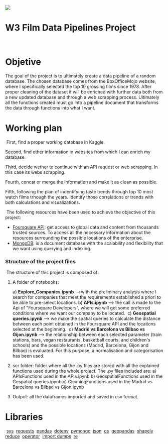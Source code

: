 ![](/Image/cinema_taste.png)

# W3 Film Data Pipelines Project
​
# Objetive
The goal of the project is to ultimately create a data pipeline of a random database. The chosen database comes from the BoxOfficeMojo website, where I specifically selected the top 10 grossing films since 1978. After proper cleaning of the dataset it will be enriched with further data both from a new updated database and through a web scrapping process. Ultimately all the functions created must go into a pipeline document that transforms the data through functions into what I want. 
​
​
# Working plan 
​
First, find a proper working database in Kaggle.

Second, find other information in websites from which I can enrich my database. 

Third, decide wether to continue with an API request or web scrapping. In this case its webs scrapping.

Fourth, concat or merge the information and make it as clean as possible.

Fifth, following the plan of indentifying taste trends through top 10 most watch films trhough the years. Identify those correlations or trends with both calculations and visualizations.
​

​
The following resources have been used to achieve the objective of this project: 
​
-  [Foursquare API](https://foursquare.com/): get access to global data and  content from thousands trusted sources. To access all the necessary information about the resources surrounding the possible locations of the enterprise. 
- [MongoDB](https://www.mongodb.com/): is a document database with the scalability and flexibility that we want using querying and indexing.
​
​
### Structure of the project files
​
The structure of this project is composed of:
 1. A folder of notebooks: 
    
    a) **Explore_Companies.ipynb** -->with the preliminary analysis where I search for companies that meet the requirements established a priori to be able to pre-select locations. 
​
    b) **APIs.ipynb** --> the call is made to the Api of "Foursquare Developers", where we will get some preferred conditions where we want our company to be located. 
​
    c) **Geospatial queries.ipynb** --> we make the spatial queries to calculate the distance between each point obtained in the Foursquare API and the locations selected at the beginning.
​
    d) **Madrid vs Barcelona vs Bilbao vs Gijon.ipynb** --> the relationship between each selected parameter (train stations, bars, vegan restaurants, basketball courts, and children's schools) and the possible locations (Madrid, Barcelona, Gijon and Bilbao) is evaluated. For this purpose, a normalisation and categorisation has been used. 
​
 2. scr folder: folder where all the .py files are stored with all the explained functions used during the whole project. The .py files included are: 
    a) APIsFunctions used in the APIs.ipynb
    b) GeospatialFunctions used in the Gespatial queries.ipynb
    c) CleaningFunctions used in the Madrid vs Barcelona vs Bilbao vs Gijon.ipynb
​
 3. Output: all the dataframes imported and saved in csv format. 
​
​
# Libraries
​
[sys](https://docs.python.org/3/library/sys.html)
​
[requests](https://pypi.org/project/requests/2.7.0/)
​
[pandas](https://pandas.pydata.org/)
​
[dotenv](https://pypi.org/project/python-dotenv/)
​
[pymongo](https://www.mongodb.com/2)
​
[json](https://docs.python.org/3/library/json.html)
​
[os](https://docs.python.org/3/library/os.html)
​
[geopandas](https://geopandas.org/)
​
[shapely](https://pypi.org/project/Shapely/)
​
[reduce](https://docs.python.org/3/library/functools.html)
​
[operator](https://docs.python.org/3/library/operator.html)
​
[import dumps](https://pymongo.readthedocs.io/en/stable/api/bson/json_util.html)
​
[re](https://docs.python.org/3/library/re.html)